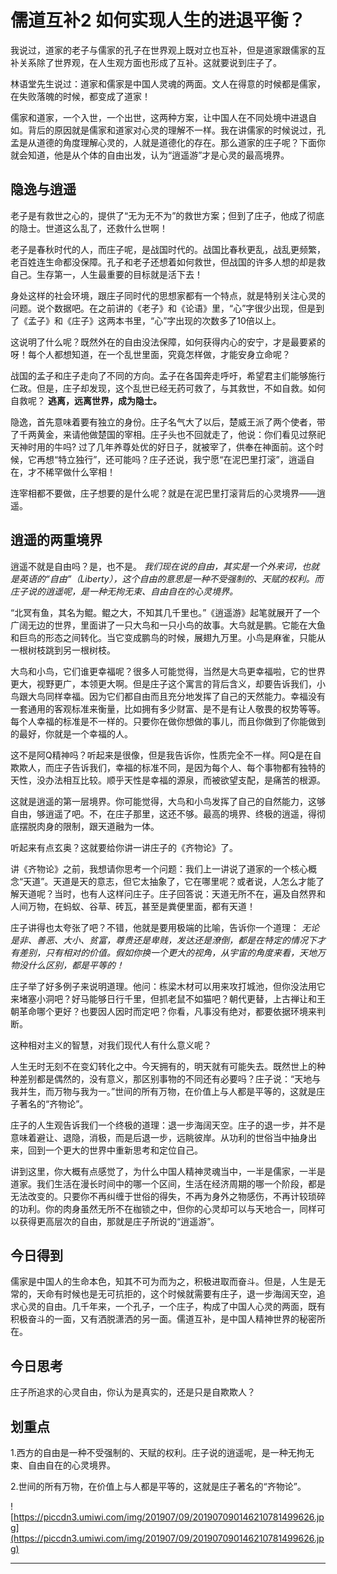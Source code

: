 # 儒道互补2 如何实现人生的进退平衡？

我说过，道家的老子与儒家的孔子在世界观上既对立也互补，但是道家跟儒家的互补关系除了世界观，在人生观方面也形成了互补。这就要说到庄子了。

林语堂先生说过：道家和儒家是中国人灵魂的两面。文人在得意的时候都是儒家，在失败落魄的时候，都变成了道家！

儒家和道家，一个入世，一个出世，这两种方案，让中国人在不同处境中进退自如。背后的原因就是儒家和道家对心灵的理解不一样。我在讲儒家的时候说过，孔孟是从道德的角度理解心灵的，人就是道德化的存在。那么道家的庄子呢？下面你就会知道，他是从个体的自由出发，认为“逍遥游”才是心灵的最高境界。

## 隐逸与逍遥

老子是有救世之心的，提供了“无为无不为”的救世方案；但到了庄子，他成了彻底的隐士。世道这么乱了，还救什么世啊！

老子是春秋时代的人，而庄子呢，是战国时代的。战国比春秋更乱，战乱更频繁，老百姓连生命都没保障。孔子和老子还想着如何救世，但战国的许多人想的却是救自己。生存第一，人生最重要的目标就是活下去！

身处这样的社会环境，跟庄子同时代的思想家都有一个特点，就是特别关注心灵的问题。说个数据吧。在之前讲的《老子》和《论语》里，“心”字很少出现，但是到了《孟子》和《庄子》这两本书里，“心”字出现的次数多了10倍以上。

这说明了什么呢？既然外在的自由没法保障，如何获得内心的安宁，才是最要紧的呀！每个人都想知道，在一个乱世里面，究竟怎样做，才能安身立命呢？

战国的孟子和庄子走向了不同的方向。孟子在各国奔走呼吁，希望君主们能够施行仁政。但是，庄子却发现，这个乱世已经无药可救了，与其救世，不如自救。如何自救呢？ **逃离，远离世界，成为隐士。**

隐逸，首先意味着要有独立的身份。庄子名气大了以后，楚威王派了两个使者，带了千两黄金，来请他做楚国的宰相。庄子头也不回就走了，他说：你们看见过祭祀天神时用的牛吗? 过了几年养尊处优的好日子，就被宰了，供奉在神面前。这个时候，它再想“特立独行”，还可能吗？庄子还说，我宁愿“在泥巴里打滚”，逍遥自在，才不稀罕做什么宰相！

连宰相都不要做，庄子想要的是什么呢？就是在泥巴里打滚背后的心灵境界——逍遥。

## 逍遥的两重境界

逍遥不就是自由吗？是，也不是。 *我们现在说的自由，其实是一个外来词，也就是英语的“自由”（Liberty），这个自由的意思是一种不受强制的、天赋的权利。而庄子说的逍遥呢，是一种无拘无束、自由自在的心灵境界。*

“北冥有鱼，其名为鲲。鲲之大，不知其几千里也。”《逍遥游》起笔就展开了一个广阔无边的世界，里面讲了一只大鸟和一只小鸟的故事。大鸟就是鹏。它能在大鱼和巨鸟的形态之间转化。当它变成鹏鸟的时候，展翅九万里。小鸟是麻雀，只能从一根树枝跳到另一根树枝。

大鸟和小鸟，它们谁更幸福呢？很多人可能觉得，当然是大鸟更幸福啦，它的世界更大，视野更广，本领更大啊。但是庄子这个寓言的背后含义，却要告诉我们，小鸟跟大鸟同样幸福。因为它们都自由而且充分地发挥了自己的天然能力。幸福没有一套通用的客观标准来衡量，比如拥有多少财富、是不是有让人敬畏的权势等等。每个人幸福的标准是不一样的。只要你在做你想做的事儿，而且你做到了你能做到的最好，你就是一个幸福的人。

这不是阿Q精神吗？听起来是很像，但是我告诉你，性质完全不一样。阿Q是在自欺欺人，而庄子告诉我们，幸福的标准不同，是因为每个人、每个事物都有独特的天性，没办法相互比较。顺乎天性是幸福的源泉，而被欲望支配，是痛苦的根源。

这就是逍遥的第一层境界。你可能觉得，大鸟和小鸟发挥了自己的自然能力，这够自由，够逍遥了吧。不，在庄子那里，这还不够。最高的境界、终极的逍遥，得彻底摆脱肉身的限制，跟天道融为一体。

听起来有点玄奥？这就要给你讲一讲庄子的《齐物论》了。

讲《齐物论》之前，我想请你思考一个问题：我们上一讲说了道家的一个核心概念“天道”。天道是天的意志，但它太抽象了，它在哪里呢？或者说，人怎么才能了解天道呢？当时，也有人这样问庄子。庄子回答说：天道无所不在，遍及自然界和人间万物，在蚂蚁、谷草、砖瓦，甚至是粪便里面，都有天道！

庄子讲得也太夸张了吧？不错，他就是要用极端的比喻，告诉你一个道理： *无论是非、善恶、大小、贫富，尊贵还是卑贱，发达还是潦倒，都是在特定的情况下才有差别，只有相对的价值。假如你换一个更大的视角，从宇宙的角度来看，天地万物没什么区别，都是平等的！*

庄子举了好多例子来说明道理。他问：栋梁木材可以用来攻打城池，但你没法用它来堵塞小洞吧？好马能够日行千里，但抓老鼠不如猫吧？朝代更替，上古禅让和王朝革命哪个更好？也要因人因时而定吧？你看，凡事没有绝对，都要依据环境来判断。

这种相对主义的智慧，对我们现代人有什么意义呢？

人生无时无刻不在变幻转化之中。今天拥有的，明天就有可能失去。既然世上的种种差别都是偶然的，没有意义，那区别事物的不同还有必要吗？庄子说：“天地与我并生，而万物与我为一。”世间的所有万物，在价值上与人都是平等的，这就是庄子著名的“齐物论”。

庄子的人生观告诉我们一个终极的道理：退一步海阔天空。庄子的退一步，并不是意味着避让、退隐，消极，而是后退一步，远眺彼岸。从功利的世俗当中抽身出来，回到一个更大的世界中重新思考和定位自己。

讲到这里，你大概有点感觉了，为什么中国人精神灵魂当中，一半是儒家，一半是道家。我们生活在漫长时间中的哪一个区间，生活在经济周期的哪一个阶段，都是无法改变的。只要你不再纠缠于世俗的得失，不再为身外之物感伤，不再计较琐碎的功利。你的肉身虽然无所不在枷锁之中，但你的心灵却可以与天地合一，同样可以获得更高层次的自由，那就是庄子所说的“逍遥游”。

## 今日得到

儒家是中国人的生命本色，知其不可为而为之，积极进取而奋斗。但是，人生是无常的，天命有时候也是无可抗拒的，这个时候就需要有庄子，退一步海阔天空，追求心灵的自由。几千年来，一个孔子，一个庄子，构成了中国人心灵的两面，既有积极奋斗的一面，又有洒脱潇洒的另一面。儒道互补，是中国人精神世界的秘密所在。

## 今日思考

庄子所追求的心灵自由，你认为是真实的，还是只是自欺欺人？

## 划重点

1.西方的自由是一种不受强制的、天赋的权利。庄子说的逍遥呢，是一种无拘无束、自由自在的心灵境界。

2.世间的所有万物，在价值上与人都是平等的，这就是庄子著名的“齐物论”。

![https://piccdn3.umiwi.com/img/201907/09/201907090146210781499626.jpg](https://piccdn3.umiwi.com/img/201907/09/201907090146210781499626.jpg)

---
